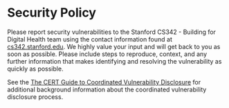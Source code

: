 <!--

This source file is part of the Stanford CS342 - Building for Digital Health class

SPDX-FileCopyrightText: 2022 Stanford University

SPDX-License-Identifier: MIT

-->

# Security Policy

Please report security vulnerabilities to the Stanford CS342 - Building for Digital Health team using the contact information found at [cs342.stanford.edu](https://cs342.stanford.edu).
We highly value your input and will get back to you as soon as possible. Please include steps to reproduce, context, and any further information that makes identifying and resolving the vulnerability as quickly as possible.

See the [The CERT Guide to Coordinated Vulnerability Disclosure](https://vuls.cert.org/confluence/display/CVD/The+CERT+Guide+to+Coordinated+Vulnerability+Disclosure) for additional background information about the coordinated vulnerability disclosure process.